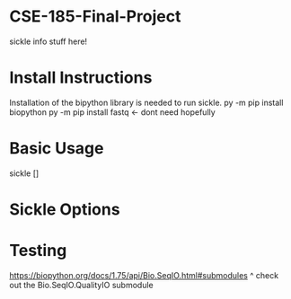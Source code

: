 # CSE-185-Final-Project

sickle info stuff here!

# Install Instructions
Installation of the bipython library is needed to run sickle. 
py -m pip install biopython
py -m pip install fastq    <- dont need hopefully

# Basic Usage
sickle []

# Sickle Options

# Testing
https://biopython.org/docs/1.75/api/Bio.SeqIO.html#submodules 
^ check out the  Bio.SeqIO.QualityIO submodule